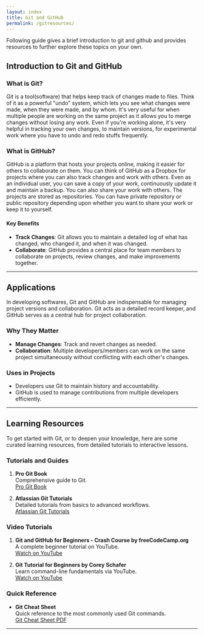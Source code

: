 ```yaml
---
layout: index
title: Git and GitHub
permalink: /gitresources/
---
```


Following guide gives a brief introduction to git and github and provides resources to further explore these topics on your own.

## Introduction to Git and GitHub

### What is Git?

Git is a tool(software) that helps keep track of changes made to files. Think of it as a powerful "undo" system, which lets you see what changes were made, when they were made, and by whom. It's very useful for when multiple people are working on the same project as it allows you to merge changes without losing any work. Even if you're working alone, it's very helpful in tracking your own changes, to maintain versions, for experimental work where you have to undo and redo stuffs frequently.

### What is GitHub?

GitHub is a platform that hosts your projects online, making it easier for others to collaborate on them. You can think of GitHub as a Dropbox for projects where you can also track changes and work with others. Even as an individual user, you can save a copy of your work, continuously update it and maintain a backup. You can also share your work with others. The projects are stored as repositories. You can have private repository or public repository depending upon whether you want to share your work or keep it to yourself.

#### Key Benefits

- **Track Changes**: Git allows you to maintain a detailed log of what has changed, who changed it, and when it was changed.
- **Collaborate**: GitHub provides a central place for team members to collaborate on projects, review changes, and make improvements together.

---

## Applications

In developing softwares, Git and GitHub are indispensable for managing project versions and collaboration. Git acts as a detailed record keeper, and GitHub serves as a central hub for project collaboration.

### Why They Matter

- **Manage Changes**: Track and revert changes as needed.
- **Collaboration**: Multiple developers/members can work on the same project simultaneously without conflicting with each other's changes.

### Uses in Projects

- Developers use Git to maintain history and accountability.
- GitHub is used to manage contributions from multiple developers efficiently.

---

## Learning Resources

To get started with Git, or to deepen your knowledge, here are some curated learning resources, from detailed tutorials to interactive lessons.

### Tutorials and Guides

1. **Pro Git Book**  
   Comprehensive guide to Git.  
   [Pro Git Book](https://git-scm.com/book/en/v2)

2. **Atlassian Git Tutorials**  
   Detailed tutorials from basics to advanced workflows.  
   [Atlassian Git Tutorials](https://www.atlassian.com/git/tutorials)

### Video Tutorials

1. **Git and GitHub for Beginners - Crash Course by freeCodeCamp.org**  
   A complete beginner tutorial on YouTube.  
   [Watch on YouTube](https://www.youtube.com/watch?v=RGOj5yH7evk)

2. **Git Tutorial for Beginners by Corey Schafer**  
   Learn command-line fundamentals via YouTube.  
   [Watch on YouTube](https://www.youtube.com/watch?v=HVsySz-h9r4)


### Quick Reference

- **Git Cheat Sheet**  
  Quick reference to the most commonly used Git commands.  
  [Git Cheat Sheet PDF](https://training.github.com/downloads/github-git-cheat-sheet.pdf)

---

